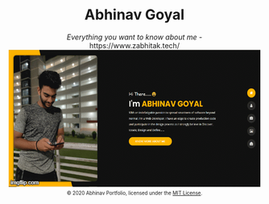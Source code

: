 <div align="center">
    <h1>Abhinav Goyal</h1>
    <i>Everything you want to know about me -</i>
    <br>https://www.zabhitak.tech/<br>
    <img src="abhi.gif">
    <sub><sup>© 2020 Abhinav Portfolio, licensed under the <a href="./LICENSE">MIT License</a>.</sup></sub>
</div>